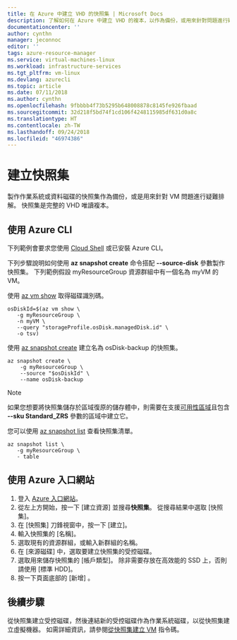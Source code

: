 ```yaml
---
title: 在 Azure 中建立 VHD 的快照集 | Microsoft Docs
description: 了解如何在 Azure 中建立 VHD 的複本，以作為備份，或用來針對問題進行疑難排解。
documentationcenter: ''
author: cynthn
manager: jeconnoc
editor: ''
tags: azure-resource-manager
ms.service: virtual-machines-linux
ms.workload: infrastructure-services
ms.tgt_pltfrm: vm-linux
ms.devlang: azurecli
ms.topic: article
ms.date: 07/11/2018
ms.author: cynthn
ms.openlocfilehash: 9fbbbb4f73b5295b648008878c8145fe926fbaad
ms.sourcegitcommit: 32d218f5bd74f1cd106f4248115985df631d0a8c
ms.translationtype: HT
ms.contentlocale: zh-TW
ms.lasthandoff: 09/24/2018
ms.locfileid: "46974386"
---
```

# <a name="create-a-snapshot"></a>建立快照集 

製作作業系統或資料磁碟的快照集作為備份，或是用來針對 VM 問題進行疑難排解。 快照集是完整的 VHD 唯讀複本。 

## <a name="use-azure-cli"></a>使用 Azure CLI 

下列範例會要求您使用 [Cloud Shell](https://shell.azure.com/bash) 或已安裝 Azure CLI。

下列步驟說明如何使用 **az snapshot create** 命令搭配 **--source-disk** 參數製作快照集。 下列範例假設 myResourceGroup 資源群組中有一個名為 myVM 的 VM。

使用 [az vm show](/cli/azure/vm#az-vm-show) 取得磁碟識別碼。

```azurecli-interactive
osDiskId=$(az vm show \
   -g myResourceGroup \
   -n myVM \
   --query "storageProfile.osDisk.managedDisk.id" \
   -o tsv)
```

使用 [az snapshot create](/cli/azure/snapshot#az-snapshot-create) 建立名為 osDisk-backup 的快照集。

```azurecli-interactive
az snapshot create \
    -g myResourceGroup \
    --source "$osDiskId" \
    --name osDisk-backup
```

> [!NOTE]
> 如果您想要將快照集儲存於區域復原的儲存體中，則需要在支援[可用性區域](../../availability-zones/az-overview.md)且包含 **--sku Standard_ZRS** 參數的區域中建立它。

您可以使用 [az snapshot list](/cli/azure/snapshot#az-snapshot-list) 查看快照集清單。

```azurecli-interactive
az snapshot list \
   -g myResourceGroup \
   - table
```

## <a name="use-azure-portal"></a>使用 Azure 入口網站 

1. 登入 [Azure 入口網站](https://portal.azure.com)。
2. 從左上方開始，按一下 [建立資源] 並搜尋**快照集**。 從搜尋結果中選取 [快照集]。
3. 在 [快照集] 刀鋒視窗中，按一下 [建立]。
4. 輸入快照集的 [名稱]。
5. 選取現有的資源群組，或輸入新群組的名稱。 
7. 在 [來源磁碟] 中，選取要建立快照集的受控磁碟。
8. 選取用來儲存快照集的 [帳戶類型]。 除非需要存放在高效能的 SSD 上，否則請使用 [標準 HDD]。
9. 按一下頁面底部的 [新增] 。


## <a name="next-steps"></a>後續步驟

 從快照集建立受控磁碟，然後連結新的受控磁碟作為作業系統磁碟，以從快照集建立虛擬機器。 如需詳細資訊，請參閱[從快照集建立 VM](./../scripts/virtual-machines-linux-cli-sample-create-vm-from-snapshot.md?toc=%2fcli%2fmodule%2ftoc.json) 指令碼。

